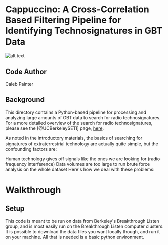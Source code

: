 # Cappuccino: A Cross-Correlation Based Filtering Pipeline for Identifying Technosignatures in GBT Data 


![alt text](https://images.breakthroughinitiatives.org/30f8382ef8aae311167b4362922c2d1b.jpg)

## Code Author

Caleb Painter

## Background

This directory contains a Python-based pipeline for processing and analyzing large amounts of GBT data to search for radio technosignatures. For a more detailed overview of the search for radio technosignatures, please see the [@UCBerkeleySETI] page, [here](https://github.com/UCBerkeleySETI/breakthrough/tree/master/GBT).  

As noted in the introductory materials, the basics of searching for signatures of extraterrestrial technology are actually quite simple, but the confounding factors are:

Human technology gives off signals like the ones we are looking for (radio frequency interference)
Data volumes are too large to run brute force analysis on the whole dataset
Here's how we deal with these problems:




# Walkthrough

## Setup

This code is meant to be run on data from Berkeley's Breakthrough Listen group, and is most easily run on the Breakthrough Listen computer clusters. It is possible to download the data files you want locally though, and run it on your machine. All that is needed is a basic python environment. 




